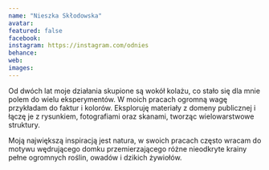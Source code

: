 ```yaml
---
name: "Nieszka Skłodowska"
avatar: 
featured: false
facebook: 
instagram: https://instagram.com/odnies
behance: 
web:
images:
---
```

Od dwóch lat moje działania skupione są wokół kolażu, co stało się dla mnie polem do wielu eksperymentów. W moich pracach ogromną wagę przykładam do faktur i kolorów. Eksploruję materiały z domeny publicznej i łączę je z rysunkiem, fotografiami oraz skanami, tworząc wielowarstwowe struktury.

Moją największą inspiracją jest natura, w swoich pracach często wracam do motywu wędrującego domku przemierzającego różne nieodkryte krainy pełne ogromnych roślin, owadów i dzikich żywiołów.
